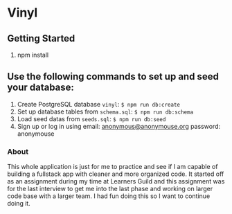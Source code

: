 # Vinyl

## Getting Started

1. npm install

## Use the following commands to set up and seed your database:

1. Create PostgreSQL database `vinyl`: `$ npm run db:create`
1. Set up database tables from `schema.sql`: `$ npm run db:schema`
1. Load seed datas from `seeds.sql`: `$ npm run db:seed`
1. Sign up or log in using email: anonymous@anonymouse.org password: anonymouse

### About

This whole application is just for me to practice and see if I am capable of building a fullstack app with cleaner and more organized code. It started off as an assignment during my time at Learners Guild and this assignment was for the last interview to get me into the last phase and working on larger code base with a larger team. I had fun doing this so I want to continue doing it.